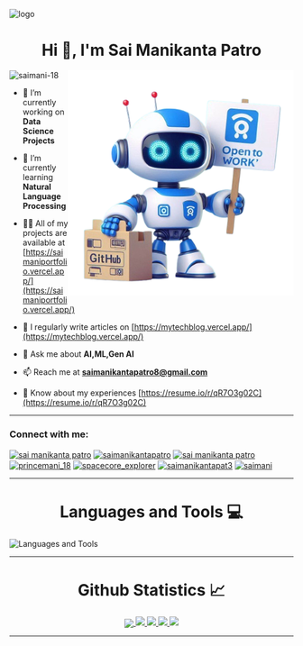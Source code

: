 ![logo](https://github.com/saimani-18/saimani-18/blob/main/cover.png)

<h1 align="center">Hi 👋, I'm Sai Manikanta Patro</h1>


<img align="right" alt="coding" width="400" src="https://github.com/saimani-18/saimani-18/blob/main/robot.png">

<p align="left"> <img src="https://komarev.com/ghpvc/?username=saimani-18&label=Profile%20views&color=0e75b6&style=flat" alt="saimani-18" /> </p>

- 🔭 I’m currently working on **Data Science Projects**

- 🌱 I’m currently learning **Natural Language Processing**

- 👨‍💻 All of my projects are available at [https://saimaniportfolio.vercel.app/](https://saimaniportfolio.vercel.app/)

- 📝 I regularly write articles on [https://mytechblog.vercel.app/](https://mytechblog.vercel.app/)

- 💬 Ask me about **AI,ML,Gen AI**

- 📫 Reach me at **saimanikantapatro8@gmail.com**

- 📄 Know about my experiences [https://resume.io/r/qR7O3g02C](https://resume.io/r/qR7O3g02C)

  


---


<h3 align="left">Connect with me:</h3>
<p align="left">
<a href="https://www.linkedin.com/in/sai-manikanta-patro-b21011204/" target="blank"><img align="center" src="https://raw.githubusercontent.com/rahuldkjain/github-profile-readme-generator/master/src/images/icons/Social/linked-in-alt.svg" alt="sai manikanta patro" height="30" width="40" /></a>
<a href="https://kaggle.com/saimanikantapatro" target="blank"><img align="center" src="https://raw.githubusercontent.com/rahuldkjain/github-profile-readme-generator/master/src/images/icons/Social/kaggle.svg" alt="saimanikantapatro" height="30" width="40" /></a>
<a href="https://fb.com/sai manikanta patro" target="blank"><img align="center" src="https://raw.githubusercontent.com/rahuldkjain/github-profile-readme-generator/master/src/images/icons/Social/facebook.svg" alt="sai manikanta patro" height="30" width="40" /></a>
<a href="https://instagram.com/princemani_18" target="blank"><img align="center" src="https://raw.githubusercontent.com/rahuldkjain/github-profile-readme-generator/master/src/images/icons/Social/instagram.svg" alt="princemani_18" height="30" width="40" /></a>
<a href="https://www.youtube.com/c/spacecore_explorer" target="blank"><img align="center" src="https://raw.githubusercontent.com/rahuldkjain/github-profile-readme-generator/master/src/images/icons/Social/youtube.svg" alt="spacecore_explorer" height="30" width="40" /></a>
<a href="https://www.hackerrank.com/saimanikantapat3" target="blank"><img align="center" src="https://raw.githubusercontent.com/rahuldkjain/github-profile-readme-generator/master/src/images/icons/Social/hackerrank.svg" alt="saimanikantapat3" height="30" width="40" /></a>
<a href="https://leetcode.com/u/saimani-18/" target="blank"><img align="center" src="https://raw.githubusercontent.com/rahuldkjain/github-profile-readme-generator/master/src/images/icons/Social/leet-code.svg" alt="saimani" height="30" width="40" /></a>
</p>

---

<h1 align="center"> Languages and Tools 💻</h1> 

<img align="center" src="https://skillicons.dev/icons?i=c,python,java,html,css,js,tensorflow,opencv,pytorch,mysql,flask,matlab" alt="Languages and Tools">
<br/>

---


  <h1 align="center"> Github Statistics 📈 </h1>
  
  <div align="center"> 
     <a href="">
      <img align="center" src="http://github-profile-summary-cards.vercel.app/api/cards/profile-details?username=saimani-18&theme=highcontrast" />
    </a>
    <a href="">
      <img src="http://github-profile-summary-cards.vercel.app/api/cards/repos-per-language?username=saimani-18&theme=highcontrast"/>
    </a>
      <a href="">
      <img src="http://github-profile-summary-cards.vercel.app/api/cards/stats?username=saimani-18&theme=highcontrast"/>
    </a>
      <a href="">
      <img src="https://streak-stats.demolab.com?user=saimani-18&theme=highcontrast&hide_border=true&card_width=340"/>
    </a>
      <a href="">
      <img src="http://github-profile-summary-cards.vercel.app/api/cards/productive-time?username=saimani-18&theme=highcontrast&utcOffset=8"/>
    </a>
</div
  
<br/>

---
